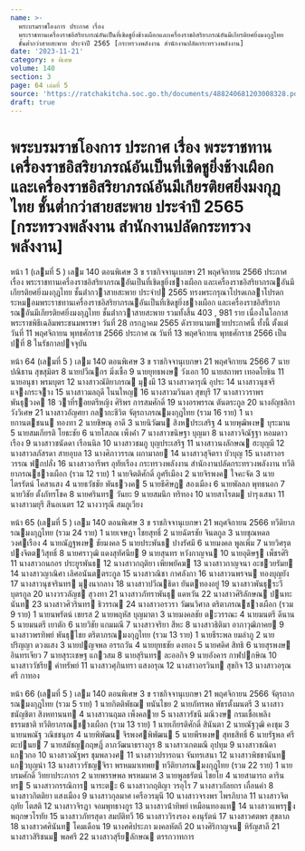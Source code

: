 ```yaml
---
name: >-
  พระบรมราชโองการ ประกาศ เรื่อง
  พระราชทานเครื่องราชอิสริยาภรณ์อันเป็นที่เชิดชูยิ่งช้างเผือกและเครื่องราชอิสริยาภรณ์อันมีเกียรติยศยิ่งมงกุฎไทย
  ชั้นต่ำกว่าสายสะพาย ประจำปี 2565 [กระทรวงพลังงาน สำนักงานปลัดกระทรวงพลังงาน]
date: '2023-11-21'
category: ข พิเศษ
volume: 140
section: 3
page: 64 เล่มที่ 5
source: 'https://ratchakitcha.soc.go.th/documents/488240681203008328.pdf'
draft: true
---
```


# พระบรมราชโองการ ประกาศ เรื่อง พระราชทานเครื่องราชอิสริยาภรณ์อันเป็นที่เชิดชูยิ่งช้างเผือกและเครื่องราชอิสริยาภรณ์อันมีเกียรติยศยิ่งมงกุฎไทย ชั้นต่ำกว่าสายสะพาย ประจำปี 2565 [กระทรวงพลังงาน สำนักงานปลัดกระทรวงพลังงาน]

หน้า 1 (เลมที่ 5 ) เลม 140 ตอนพิเศษ 3 ข ราชกิจจานุเบกษา 21 พฤศจิกายน 2566 ประกาศ เรื่อง พระราชทานเครื่องราชอิสริยาภรณอันเป็นที่เชิดชูยิ่งชางเผือก และเครื่องราชอิสริยาภรณอันมีเกียรติยศยิ่งมงกุฎไทย ชั้นต่ํากวาสายสะพาย ประจําป 2565 ทรงพระกรุณาโปรดเกลาโปรดกระหมอมพระราชทานเครื่องราชอิสริยาภรณอันเป็นที่เชิดชูยิ่งชางเผือก และเครื่องราชอิสริยาภรณอันมีเกียรติยศยิ่งมงกุฎไทย ชั้นต่ํากวาสายสะพาย รวมทั้งสิ้น 403 , 981 ราย เนื่องในโอกาสพระราชพิธีเฉลิมพระชนมพรรษา วันที่ 28 กรกฎาคม 2565 ดังรายนามทายประกาศนี้ ทั้งนี้ ตั้งแต่วันที่ 11 พฤศจิกายน พุทธศักราช 2566 ประกาศ ณ วันที่ 13 พฤศจิกายน พุทธศักราช 2566 เป็นปที่ 8 ในรัชกาลปจจุบัน

หน้า 64 (เลมที่ 5 ) เลม 140 ตอนพิเศษ 3 ข ราชกิจจานุเบกษา 21 พฤศจิกายน 2566 7 นายปณิธาน สุขสุมิตร 8 นายปวีณกร มิ่งเชื้อ 9 นายยุทธพงษ วังเอก 10 นายสถาพร เทอดโยธิน 11 นายอนุชา พรมบุตร 12 นางสาวณัติยาภรณ มุงมี 13 นางสาวดารุณี อุประ 14 นางสาวนุชจรี แจงกระจาง 15 นางสาวมลฤดี โนนใหญ 16 นางสาวมวินดา สุขบุรี 17 นางสาววราพร พันธุวงค 18 วาที่รอยตรีหญิง ศิริพร การสมศักดิ์ 19 นางอรพรรณ ตันตระกูล 20 นางอัญชลิกา วังวิเศษ 21 นางสาวอัญศยา กลากะชีวิต จัตุรถาภรณมงกุฎไทย (รวม 16 ราย) 1 นายกานตชนน ทองทา 2 นายชิษณุ อาดี 3 นายนิวัฒน สิงหประเสริฐ 4 นายพุฒิพงษ บุระมาน 5 นายสมเกียรติ โยธะชัย 6 นายโสภณ เพ็งค่ํา 7 นางสาวขนิษฐา บุญมา 8 นางสาวจิณัฐฐา หอมดาวเรือง 9 นางสาวชนัดดา เรือนนิล 10 นางสาวชมภู บุญประเสริฐ 11 นางสาวนงลักษณ ฮะบุญมี 12 นางสาวลภัสรดา สายอุบล 13 นางศิภาวรรณ ผกามาลย 14 นางสาวสุจิตรา บัวบุญ 15 นางสาวอรวรรณ ฟกปลั่ง 16 นางสาวอารีพร อุทัยเรือง กระทรวงพลังงาน สํานักงานปลัดกระทรวงพลังงาน ทวีติยาภรณชางเผือก (รวม 12 ราย) 1 นายจิตติศักดิ์ ภูศรีเมือง 2 นายจิรพงค ใจคะจัด 3 นายไตรรัตน์ โคสาแสง 4 นายธวัชชัย พันธวงค 5 นายธีศิษฏ สองเมือง 6 นายพัลลภ พุทธนอก 7 นายวิชัย ตั้งภัทรโชค 8 นายศรินทร วันยะ 9 นายสมนึก ทริทอง 10 นายสาโรตม บํารุงเสนา 11 นางสาวมยุรี สีนอเนตร 12 นางวารุณี สมภูเวียง

หน้า 65 (เลมที่ 5 ) เลม 140 ตอนพิเศษ 3 ข ราชกิจจานุเบกษา 21 พฤศจิกายน 2566 ทวีติยาภรณมงกุฎไทย (รวม 24 ราย) 1 นายเจษฎา ไชยสุทธิ์ 2 นายฉัตรชัย จินตกูล 3 นายชุณหดล วงศเรือง 4 นายณัฏฐพงษ ชัยมงคล 5 นายประพันธ ปางรัศมี 6 นายมงคล พูลเพิ่ม 7 นายวิศรุต ปงจิตตวิสุทธิ์ 8 นายศราวุฒิ แดงสุทัศนีย 9 นายสุนทร หวังกาญจน 10 นายอุดิษฐ เพ็ชรศิริ 11 นางสาวกนกอร ประยูรพันธ 12 นางสาวกฤติยา เพียพยัคฆ 13 นางสาวกาญจนา อะชวยรัมย 14 นางสาวญาณิศา เลิศอนันตตระกูล 15 นางสาวณิชา กาศลังกา 16 นางสาวนพรจน ทองบุญยัง 17 นางสาวนุชจรินทร มุงนากลาง 18 นางสาวปวีณธิดา ยันตทองอยู่ 19 นางสาวพันธุระวี บุตรกูล 20 นางวรวลัญช สุวงทา 21 นางสาวภัทราพันธุ แดหวัน 22 นางสาวศิริลักษณ ปนทะนันท 23 นางสาวศิวรินทร ธิวรรณ 24 นางสาวอรวรา วัฒนวิศาล ตริตาภรณชางเผือก (รวม 9 ราย) 1 นายนพรัตน์ เชยรส 2 นายพฤหัส บุญมาตา 3 นายมงคลชัย ตะวรรณะ 4 นายมนตรี ดีนาน 5 นายมนตรี เยาตัก 6 นายวิชัย แกมมณี 7 นางสาวจริยา สีหะ 8 นางสาวธิติมา อาภาวุฒิภาคย 9 นางสาวพรทิพย์ พันธุไชย ตริตาภรณมงกุฎไทย (รวม 13 ราย) 1 นายธีระพล ยมลําภู 2 นายปริญญา ดวงแสง 3 นายปญจพล อรรถวัน 4 นายยุทธชัย ดงทอง 5 นายศดิศ สิทธิ 6 นายสุรพงษ อินทรเจียว 7 นายสุระเชษฐ แกวสม 8 นายสุรินทร ละออกิจ 9 นายอังคาร กาฬปกษิณ 10 นางสาววัชรีย คําทรัพย์ 11 นางสาวศุภินทรา แสงอรุณ 12 นางสาวอรวินท สุขกิจ 13 นางสาวอรุณศรี กาทอง

หน้า 66 (เลมที่ 5 ) เลม 140 ตอนพิเศษ 3 ข ราชกิจจานุเบกษา 21 พฤศจิกายน 2566 จัตุรถาภรณมงกุฎไทย (รวม 5 ราย) 1 นายกิตติพัธฌ ทนันไชย 2 นายภัทรพล พัธรตั้งมนตรี 3 นางสาวชนัญชิตา สิงหทานนท 4 นางสาวนฤมล เพ็งคลาย 5 นางสาวรัชนี มณีวงษ กรมเชื้อเพลิงธรรมชาติ ทวีติยาภรณชางเผือก (รวม 13 ราย) 1 นายเกียรติศักดิ์ สินันตา 2 นายณัฐวุฒิ คงชุม 3 นายนพณัฐ วณิชชนุกร 4 นายพิพัฒน จิรพงศพิพัฒน 5 นายพีรพงษ สุทธสิทธิ์ 6 นายรัฐพล ศรีตะปนย 7 นายสมัชญกฤษฎิ์ ลาภวัฒนาธรางกูร 8 นางสาวเกตมณี อุปทุม 9 นางสาวชณิดา แกวกอ 10 นางสาวณัฐพร ชุมพลวงศ 11 นางสาวปรารถนา จันทรเสนา 12 นางสาวพิชชานันท แกวบุญนํา 13 นางสาววรัชญจิรา พรหมมาเทพย ทวีติยาภรณมงกุฎไทย (รวม 22 ราย) 1 นายบรมศักดิ์ วิทยาประภากร 2 นายพรรษพล พรหมมาศ 3 นายพูลธรัตน์ ไชยโย 4 นายสามารถ ดารินทร 5 นางสาวกรรณิการ นาระตะ 6 นางสาวกฤติญา วรอุไร 7 นางสาวกัลยกร เถื่อนคํา 8 นางสาวกิตติยา แสงเมือง 9 นางสาวกุลมาศ เครือวรมุนี 10 นางสาวจรงพร ไพรภิบาล 11 นางสาวจิตฤทัย โตสติ 12 นางสาวจิรฎา จอมพุทธางกูร 13 นางสาวน้ําทิพย์ เหมือนทองแท 14 นางสาวแพรรุง พฤกษวโรทัย 15 นางสาวภัทรสุดา สมบัติทวี 16 นางสาววิรงรอง คงนุรัตน์ 17 นางสาวศตพร สุขลาภ 18 นางสาวศศินันท โคมเดือน 19 นางศศิประภา มงคลหัตถี 20 นางศิริกาญจน หิรัญสาลี 21 นางสาวสิริชนม พลศรี 22 นางสาวสุรียลักษณ ตรรกวาทการ
